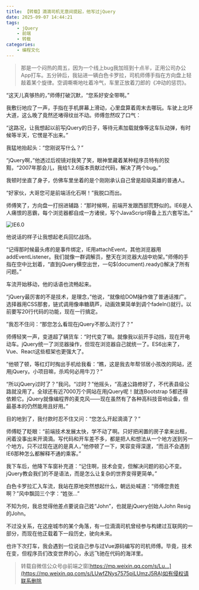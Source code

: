 ```yaml
---
title: 【转载】滴滴司机无意间提起，他写过jQuery
date: 2025-09-07 14:44:21
tags:
    - jQuery
    - 前端
    - 转载
categories:
    - 编程文化
---
```


> 那是一个闷热的周五，因为一个线上bug我加班到十点半，正用公司办公App打车。五分钟后，我钻进一辆白色卡罗拉，司机师傅手指在方向盘上轻敲着某个旋律。空调嘶嘶地吐着冷气，车里正放着刀郎的《冲动的惩罚》。

“这天儿真够热的，”师傅打破沉默，“您系好安全带啊。”

我敷衍地应了一声，手指在手机屏幕上滑动，心里盘算着周末去哪玩。车驶上北环大道，这么晚了竟然还堵得纹丝不动。师傅忽然叹了口气：

“这路况，让我想起以前写jQuery的日子，等待元素加载就像等这车队动弹，有时候等半天，它愣是不出来。”

我猛地抬起头：“您刚说写什么？”

“jQuery啊，”他透过后视镜对我笑了笑，眼神里藏着某种程序员特有的狡黠，“2007年那会儿，我给1.2.6版本贡献过代码，解决了两个bug。”

我顿时坐直了身子，仿佛车里坐着的是个刚刚承认自己曾是超级英雄的普通人。

“好家伙，大哥您可是前端活化石啊！”我脱口而出。

师傅笑了，方向盘一打拐进辅路：“那时候啊，前端开发跟西部荒野似的。IE6是人人痛恨的恶霸，每个浏览器都自成一方诸侯，写个JavaScript得备上五六套写法。”

![IE6.0](https://s3plus.meituan.net/opapisdk/op_ticket_885190757_1757228288548_qdqqd_cf8smb.png
)

他说话的样子让我想起老兵回忆战场。

“记得那时候最头疼的是事件绑定，IE用attachEvent，其他浏览器用addEventListener。我们就像一群调解员，整天在浏览器大战中劝架。”师傅的手指在空中比划着，“直到jQuery横空出世，一句$(document).ready()解决了所有问题。”

车流开始移动，他的话语也流畅起来。

“jQuery最厉害的不是技术，是理念，”他说，“就像给DOM操作做了普通话推广。选择器用CSS那套，链式调用像串糖葫芦，动画效果简单到调个fadeIn()就行。以前要写20行代码的功能，现在一行搞定。

”我忍不住问：“那您怎么看现在jQuery不那么流行了？”

师傅轻笑一声，变道超了辆货车：“时代变了嘛。就像我以前开手动挡，现在开电动车。jQuery统一了浏览器操作，但现在浏览器自己就统一了。ES6出来了，Vue、React这些框架也更强大了。

”他顿了顿，等红灯时掏出手机给我看：“瞧，这是我去年帮邻居小孩改的网站，还用jQuery。小项目嘛，杀鸡何必用牛刀？”

“所以jQuery过时了？”我问。“过时？”他摇头，“高速公路修好了，不代表县级公路就没用了。全球还有近7000万个网站在用jQuery呢！就连Bootstrap 5都还得依赖它。jQuery就像编程界的麦克风——现在虽然有了各种高科技音响设备，但最基本的仍然能用且好用。”

目的地到了，我付款时忍不住又问：“您怎么开起滴滴了？”

师傅眨了眨眼：“前端技术发展太快，学不动了啊。只好把闲置的房子拿来出租，闲着没事出来开滴滴。写代码和开车差不多，都是把人和想法从一个地方送到另一个地方。只不过现在送的是真人，”他停顿了一下，笑容变得深邃，“而且不会遇到IE6那种怎么都解释不通的乘客。”

我下车后，他降下车窗补充道：“记住啊，技术会变，但解决问题的初心不变。jQuery教会我们的不是语法，而是怎么让复杂的世界变得更简单。”

白色卡罗拉汇入车流，我站在原地突然想起什么，朝远处喊道：“师傅您贵姓啊？”风中飘回三个字：“姓张...”

不知为何，我总觉得他差点要说自己姓“John”，也就是jQuery创始人John Resig的John。

不过没关系，在这座城市的某个角落，有一位滴滴司机曾经参与构建过互联网的一部分，而现在他正载着下一段历史，驶向未来。

也许下次打车，我会遇到一位说自己参与过Vue源码编写的司机师傅。毕竟，技术在变，但程序员们改变世界的心，永远飞驰在代码的海洋里。

>转载自微信公众号@前端之窗[https://mp.weixin.qq.com/s/Lu…](https://mp.weixin.qq.com/s/LUwfZNys7575piLUmzJ5RA)如有侵权请联系删除